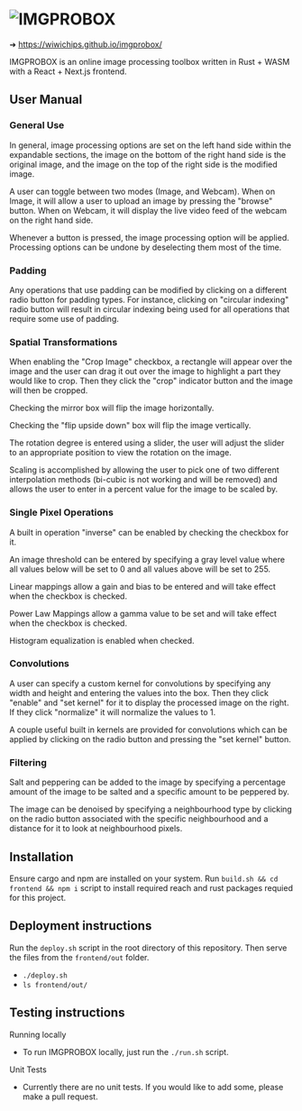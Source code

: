 # ![IMGPROBOX](https://wiwichips.github.io/imgprobox/logo.png)
➜ https://wiwichips.github.io/imgprobox/

IMGPROBOX is an online image processing toolbox written in Rust + WASM with a React + Next.js frontend.


## User Manual

### General Use

In general, image processing options are set on the left hand side within the expandable sections, the image on the bottom of the right hand side is the original image, and the image on the top of the right side is the modified image.

A user can toggle between two modes (Image, and Webcam). When on Image, it will allow a user to upload an image by pressing the "browse" button. When on Webcam, it will display the live video feed of the webcam on the right hand side.

Whenever a button is pressed, the image processing option will be applied. Processing options can be undone by deselecting them most of the time.


### Padding

Any operations that use padding can be modified by clicking on a different radio button for padding types. For instance, clicking on "circular indexing" radio button will result in circular indexing being used for all operations that require some use of padding.


### Spatial Transformations

When enabling the "Crop Image" checkbox, a rectangle will appear over the image and the user can drag it out over the image to highlight a part they would like to crop. Then they click the "crop" indicator button and the image will then be cropped.

Checking the mirror box will flip the image horizontally. 

Checking the "flip upside down" box will flip the image vertically.

The rotation degree is entered using a slider, the user will adjust the slider to an appropriate position to view the rotation on the image.

Scaling is accomplished by allowing the user to pick one of two different interpolation methods (bi-cubic is not working and will be removed) and allows the user to enter in a percent value for the image to be scaled by.


### Single Pixel Operations

A built in operation "inverse" can be enabled by checking the checkbox for it.

An image threshold can be entered by specifying a gray level value where all values below will be set to 0 and all values above will be set to 255.

Linear mappings allow a gain and bias to be entered and will take effect when the checkbox is checked.

Power Law Mappings allow a gamma value to be set and will take effect when the checkbox is checked.

Histogram equalization is enabled when checked.


### Convolutions

A user can specify a custom kernel for convolutions by specifying any width and height and entering the values into the box. Then they click "enable" and "set kernel" for it to display the processed image on the right. If they click "normalize" it will normalize the values to 1.

A couple useful built in kernels are provided for convolutions which can be applied by clicking on the radio button and pressing the "set kernel" button.


### Filtering

Salt and peppering can be added to the image by specifying a percentage amount of the image to be salted and a specific amount to be peppered by. 

The image can be denoised by specifying a neighbourhood type by clicking on the radio button associated with the specific neighbourhood and a distance for it to look at neighbourhood pixels. 


## Installation
Ensure cargo and npm are installed on your system. Run `build.sh && cd frontend && npm i` script to install required reach and rust packages requied for this project.

## Deployment instructions
Run the `deploy.sh` script in the root directory of this repository. Then serve the files from the `frontend/out` folder.
- `./deploy.sh`
- `ls frontend/out/`

## Testing instructions
Running locally
- To run IMGPROBOX locally, just run the `./run.sh` script.

Unit Tests
- Currently there are no unit tests. If you would like to add some, please make a pull request.

